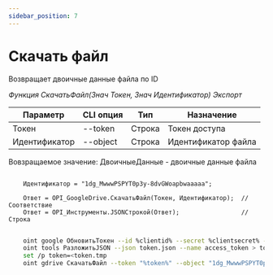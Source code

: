 ```yaml
---
sidebar_position: 7
---
```


# Скачать файл
Возвращает двоичные данные файла по ID

*Функция СкачатьФайл(Знач Токен, Знач Идентификатор) Экспорт*

  | Параметр | CLI опция | Тип | Назначение |
  |-|-|-|-|
  | Токен | --token | Строка | Токен доступа |
  | Идентификатор | --object | Строка | Идентификатор файла |
  
  Вовзращаемое значение: ДвоичныеДанные - двоичные данные файла

```bsl title="Пример кода"
			
    Идентификатор = "1dg_MwwwPSPYT0p3y-8dvGWoapbwaaaaa"; 

    Ответ = OPI_GoogleDrive.СкачатьФайл(Токен, Идентификатор);  //Соответствие
    Ответ = OPI_Инструменты.JSONСтрокой(Ответ);                 //Строка

```

```sh title="Пример команд CLI"

    oint google ОбновитьТокен --id %clientid% --secret %clientsecret% --refresh %refreshtoken% > token.json
    oint tools РазложитьJSON --json token.json --name access_token > token.tmp
    set /p token=<token.tmp
    oint gdrive СкачатьФайл --token "%token%" --object "1dg_MwwwPSPYT0p3y-8dvGWoapbwaaaaa" --out ./picture.png

```
